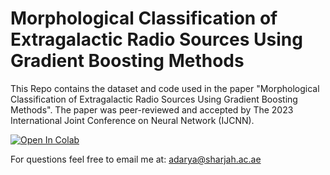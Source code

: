 # Morphological Classification of Extragalactic Radio Sources Using Gradient Boosting Methods

This Repo contains the dataset and code used in the paper "Morphological Classification of Extragalactic Radio Sources Using Gradient Boosting Methods". The paper was peer-reviewed and accepted by The 2023 International Joint Conference on Neural Network (IJCNN). 

[![Open In Colab](https://colab.research.google.com/assets/colab-badge.svg)](https://colab.research.google.com/github/AbdollahMasoud/IJCNN-2023/blob/main/IJCNN_2023.ipynb)

For questions feel free to email me at: adarya@sharjah.ac.ae
